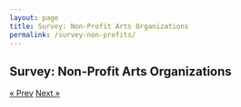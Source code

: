 ```yaml
---
layout: page
title: Survey: Non-Profit Arts Organizations
permalink: /survey-non-profits/
---
```

## Survey: Non-Profit Arts Organizations
<!--
This is an important play as it will help us validate outcomes and determine successes. It also will help  identify lessons learned, which will grow our toolbox and provide us with better intelligence. This ultimately will allow us to generate new content and additional best practices to help other Departments across the Agency.

>**“Driving towards continuous 
process improvement.”**

**Process Evaluations** – assess the processes involved in organizing and/or implementing the project. The focus here is on evaluating organizational and project capabilities rather than results.

**Impact Evaluations** – assess short term objectives, which suggest that your larger goals are being achieved. Impact evaluations are much easier to measure because they consider benefits in terms of changes in beliefs and attitudes, skills, behavior and/or policies, structures and systems.

**Outcome Evaluations** – assess how effective you have been in meeting big picture goals. The difficulties associated with outcome evaluations include: attributing change to any one particular project; long periods between the project and being able to see change; and finding reliable and valid ways of gathering this type of information.

Establishing an evaluation process will ensure that the benefits anticipated by the implementation of any particular program or policy change are realized and an assessment can be made of the project’s overall success.

>**What are the lessons learned?** How will you iterate on the current solution? What are the next steps?
-->
<!-- Pagination -->
<div class="pagination">
  <a class="pagination-item older" href="{{ site.baseurl }}/implement">&laquo; Prev</a>
  <a class="pagination-item newer" href="{{ site.baseurl }}/share">Next &raquo;</a>
</div>
